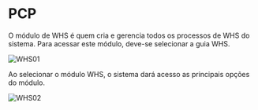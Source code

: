 # PCP
O módulo de WHS é quem cria e gerencia todos os processos de WHS do sistema.
Para acessar este módulo, deve-se selecionar a guia WHS.

![WHS01](https://raw.githubusercontent.com/netforcews/docs-erp/master/WHS/imagens/ModuloWHS01.png)

Ao selecionar o módulo WHS, o sistema dará acesso as principais opções do módulo.

![WHS02](https://raw.githubusercontent.com/netforcews/docs-erp/master/WHS/imagens/MenuWHS01.png)
